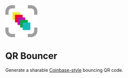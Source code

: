 <img src="qr-bouncer.png" width=100 />

# QR Bouncer

Generate a sharable [Coinbase-style](https://www.youtube.com/watch?v=eIUD_NE1BDo) bouncing QR code.
